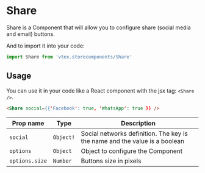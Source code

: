 # Share

Share is a Component that will allow you to configure share (social media and email) buttons.

And to import it into your code:

```js
import Share from 'vtex.storecomponents/Share'
```

## Usage

You can use it in your code like a React component with the jsx tag: `<Share />`.

```html
<Share social={{'Facebook': true, 'WhatsApp': true }} />
```

| Prop name      | Type      | Description                                                                |
| -------------- | --------- | -------------------------------------------------------------------------- |
| `social`       | `Object!` | Social networks definition. The key is the name and the value is a boolean |
| `options`      | `Object`  | Object to configure the Component                                          |
| `options.size` | `Number`  | Buttons size in pixels                                                     |
